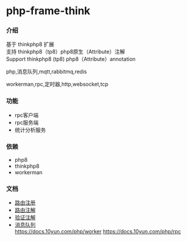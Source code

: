 # php-frame-think


### 介绍

基于 thinkphp8 扩展  
支持 thinkphp8（tp8）php8原生（Attribute）注解   
Support thinkphp8 (tp8) php8（Attribute）annotation 

php,消息队列,mqtt,rabbitmq,redis


workerman,rpc,定时器,http,websocket,tcp

### 功能

- rpc客户端
- rpc服务端
- 统计分析服务

### 依赖

- php8
- thinkphp8
- workerman


### 文档

- [路由注册]( https://docs.10yun.com/php )  
- [路由注解]( https://docs.10yun.com/php/)    
- [验证注解]( https://docs.10yun.com/php/)  
- [消息队列]( https://docs.10yun.com/php/queue)  
https://docs.10yun.com/php/worker
https://docs.10yun.com/php/rpc


  
